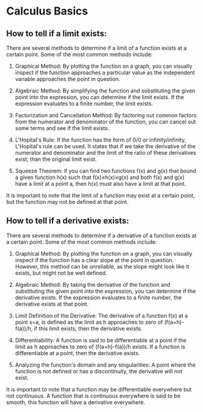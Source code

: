 # Calculus Basics



## How to tell if a limit exists: 
There are several methods to determine if a limit of a function exists at a certain point. Some of the most common methods include:

1. Graphical Method: By plotting the function on a graph, you can visually inspect if the function approaches a particular value as the independent variable approaches the point in question.

2. Algebraic Method: By simplifying the function and substituting the given point into the expression, you can determine if the limit exists. If the expression evaluates to a finite number, the limit exists.

3. Factorization and Cancellation Method: By factoring out common factors from the numerator and denominator of the function, you can cancel out some terms and see if the limit exists.

4. L'Hopital's Rule: If the function has the form of 0/0 or infinity/infinity, L'Hopital's rule can be used. It states that if we take the derivative of the numerator and denominator and the limit of the ratio of these derivatives exist, than the original limit exist.

5. Squeeze Theorem: if you can find two functions f(x) and g(x) that bound a given function h(x) such that f(x)≤h(x)≤g(x) and both f(x) and g(x) have a limit at a point a, then h(x) must also have a limit at that point.

It is important to note that the limit of a function may exist at a certain point, but the function may not be defined at that point.


## How to tell if a derivative exists:
There are several methods to determine if a derivative of a function exists at a certain point. Some of the most common methods include:

1. Graphical Method: By plotting the function on a graph, you can visually inspect if the function has a clear slope at the point in question. However, this method can be unreliable, as the slope might look like it exists, but might not be well defined.

2. Algebraic Method: By taking the derivative of the function and substituting the given point into the expression, you can determine if the derivative exists. If the expression evaluates to a finite number, the derivative exists at that point.

3. Limit Definition of the Derivative: The derivative of a function f(x) at a point x=a, is defined as the limit as h approaches to zero of (f(a+h)-f(a))/h, if this limit exists, then the derivative exists.

4. Differentiability: A function is said to be differentiable at a point if the limit as h approaches to zero of (f(a+h)-f(a))/h exists. If a function is differentiable at a point, then the derivative exists.

5. Analyzing the function's domain and any singularities: A point where the function is not defined or has a discontinuity, the derivative will not exist.

It is important to note that a function may be differentiable everywhere but not continuous. A function that is continuous everywhere is said to be smooth, this function will have a derivative everywhere.